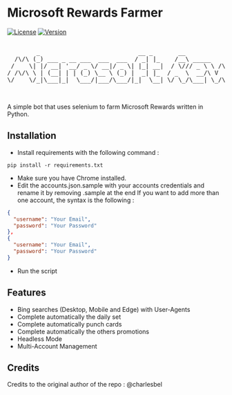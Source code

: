 # Microsoft Rewards Farmer
[![License](https://img.shields.io/badge/license-MIT-green.svg?style=flat)](LICENSE)
[![Version](https://img.shields.io/badge/version-v0.1-blue.svg?style=flat)](#)


<pre align="center">

        _                           __ _       __                            _         ___                              
  /\/\ (_) ___ _ __ ___  ___  ___  / _| |_    /__\ _____      ____ _ _ __ __| |___    / __\_ _ _ __ _ __ ___   ___ _ __ 
 /    \| |/ __| '__/ _ \/ __|/ _ \| |_| __|  / \/// _ \ \ /\ / / _` | '__/ _` / __|  / _\/ _` | '__| '_ ` _ \ / _ \ '__|
/ /\/\ \ | (__| | | (_) \__ \ (_) |  _| |_  / _  \  __/\ V  V / (_| | | | (_| \__ \ / / | (_| | |  | | | | | |  __/ |   
\/    \/_|\___|_|  \___/|___/\___/|_|  \__| \/ \_/\___| \_/\_/ \__,_|_|  \__,_|___/ \/   \__,_|_|  |_| |_| |_|\___|_|   
                                                                                                                        
            
</pre>

A simple bot that uses selenium to farm Microsoft Rewards written in Python.

## Installation
* Install requirements with the following command :
 ```
 pip install -r requirements.txt
 ```
* Make sure you have Chrome installed.
* Edit the accounts.json.sample with your accounts credentials and rename it by removing .sample at the end
If you want to add more than one account, the syntax is the following :
```json
{
  "username": "Your Email",
  "password": "Your Password"
},
{
  "username": "Your Email",
  "password": "Your Password"
}
```
* Run the script
 
## Features
* Bing searches (Desktop, Mobile and Edge) with User-Agents
* Complete automatically the daily set
* Complete automatically punch cards
* Complete automatically the others promotions
* Headless Mode
* Multi-Account Management

## Credits
Credits to the original author of the repo : @charlesbel
